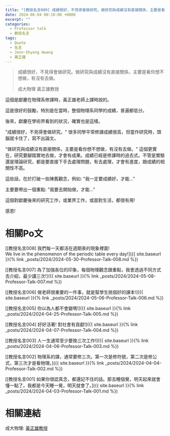 ```yaml
---
title: "[教授名言009] 成績很好，不見得會做研究。做研究與成績沒有直接關係，主要是看你想不想做，有沒有去做。"
date: 2024-06-04 00:10:00 +0800
excerpt: ""
categories:
  - Professor talk
  - 教授名言
tags:
  - Quote
  - 名言
  - Jenn-Shyong Hwang
  - 黃正雄
---
```


> 成績很好，不見得會做研究。做研究與成績沒有直接關係，主要是看你想不想做，有沒有去做。
>
> 成大物理 黃正雄教授

這個是獻慶在物理系修課時，黃正雄老師上課時說的。

這是很好的鼓勵，特別是在當時，整個物理系同學的成績，普遍都低分。

後來，獻慶在學術界看到的狀況，確實也是這樣。

"成績很好，不見得會做研究。" 很多同學平常修課成績很高，但當作研究時，頭腦就卡住了，寫不出論文。

"做研究與成績沒有直接關係，主要是看你想不想做，有沒有去做。" 這個更實在，研究要腳踏實地去做，才會有成果。成績已經是修課時的過去式。不管是實驗還是理論研究，都是要直接下手去處理問題，有去處理，才會有進度，跟成績的相關性不高。

這些話，在於打破一些陳舊觀念，例如: "我一定要成績好，才能..."

主要要帶出一個重點: "我要去開始做，才能..."

這個對獻慶後來的研究工作，或業界工作，或面對生活，都很有用!

感恩!

# 相關Po文

[[教授名言008] 我們每一天都活在週期表的現象裡面! <br> We live in the phenomenon of the periodic table every day!]({{ site.baseurl }}{% link _posts/2024/2024-05-30-Professor-Talk-008.md %})

[[教授名言007] 為了加強各位的印象，每個物理觀念跟重點，我會透過不同方式去介紹，最少講三次!]({{ site.baseurl }}{% link _posts/2024/2024-05-08-Professor-Talk-007.md %})

[[教授名言006] 做老師很重要的一件事，就是幫學生挑個好的課本!]({{ site.baseurl }}{% link _posts/2024/2024-05-06-Professor-Talk-006.md %})

[[教授名言005] 你以為人都不會變嗎!]({{ site.baseurl }}{% link _posts/2024/2024-04-25-Professor-Talk-005.md %})  

[[教授名言004] 好好活著! 對社會有貢獻!]({{ site.baseurl }}{% link _posts/2024/2024-04-07-Professor-Talk-004.md %})

[[教授名言003] 人一生通常至少要換三次工作!]({{ site.baseurl }}{% link _posts/2024/2024-04-06-Professor-Talk-003.md %})

[[教授名言002] 物理系的課，通常要修三次。第一次是修符號，第二次是修公式，第三次才是看物理。]({{ site.baseurl }}{% link _posts/2024/2024-04-04-Professor-Talk-002.md %})

[[教授名言001] 如果你很認真念，都還記不住的話。那去睡個覺，明天起來就會懂一點了。我都是今天睡一覺，明天就會了。]({{ site.baseurl }}{% link _posts/2024/2024-04-03-Professor-Talk-001.md %})

# 相關連結

成大物理: [黃正雄教授](https://www.phys.ncku.edu.tw/committees-detail/132/)
